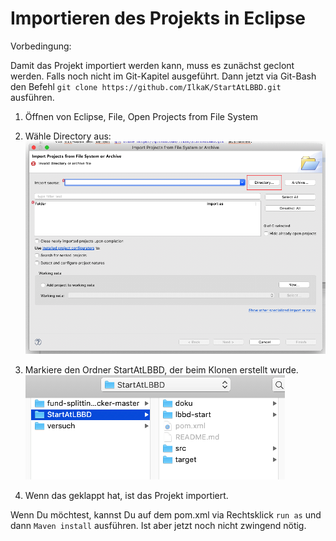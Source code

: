 # Importieren des Projekts in Eclipse #

Vorbedingung:

Damit das Projekt importiert werden kann, muss es zunächst geclont werden. Falls noch nicht im Git-Kapitel ausgeführt. Dann jetzt via Git-Bash den Befehl `git clone https://github.com/IlkaK/StartAtLBBD.git` ausführen.

1. Öffnen von Eclipse, File, Open Projects from File System

2. Wähle Directory aus: ![Directory](chooseDirectory.png)

3. Markiere den Ordner StartAtLBBD, der beim Klonen erstellt wurde. ![StartAtLBBD](startAtLbbd.png)

4. Wenn das geklappt hat, ist das Projekt importiert. 

Wenn Du möchtest, kannst Du auf dem pom.xml via Rechtsklick `run as` und dann `Maven install` ausführen. 
Ist aber jetzt noch nicht zwingend nötig.